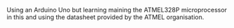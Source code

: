 Using an Arduino Uno but learning maining the ATMEL328P microprocessor in this and using the datasheet provided by the ATMEL  organisation.
